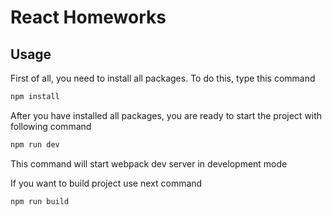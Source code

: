 # React Homeworks

## Usage

First of all, you need to install all packages. To do this, type this command

```bash
npm install
```

After you have installed all packages, you are ready to start the project with following command

```bash
npm run dev
```

This command will start webpack dev server in development mode

If you want to build project use next command

```bash
npm run build
```

